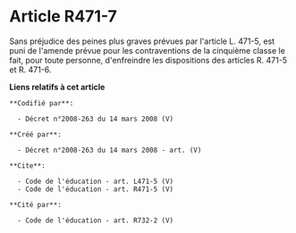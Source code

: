 # Article R471-7

Sans préjudice des peines plus graves prévues par l'article L. 471-5, est puni de l'amende prévue pour les contraventions de
la cinquième classe le fait, pour toute personne, d'enfreindre les dispositions des articles R. 471-5 et R. 471-6.

**Liens relatifs à cet article**

	**Codifié par**:

	  - Décret n°2008-263 du 14 mars 2008 (V)

	**Créé par**:

	  - Décret n°2008-263 du 14 mars 2008 - art. (V)

	**Cite**:

	  - Code de l'éducation - art. L471-5 (V)
	  - Code de l'éducation - art. R471-5 (V)

	**Cité par**:

	  - Code de l'éducation - art. R732-2 (V)
